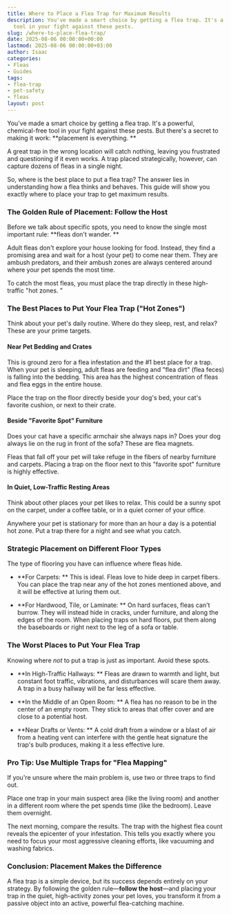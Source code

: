 ```yaml
---
title: Where to Place a Flea Trap for Maximum Results
description: You've made a smart choice by getting a flea trap. It's a powerful, chemical-free
  tool in your fight against these pests.
slug: /where-to-place-flea-trap/
date: 2025-08-06 00:00:00+00:00
lastmod: 2025-08-06 00:00:00+03:00
author: Isaac
categories:
- Fleas
- Guides
tags:
- flea-trap
- pet-safety
- fleas
layout: post
---
```

You've made a smart choice by getting a flea trap. It's a powerful, chemical-free tool in your fight against these pests. But there's a secret to making it work: **placement is everything. **

A great trap in the wrong location will catch nothing, leaving you frustrated and questioning if it even works. A trap placed strategically, however, can capture dozens of fleas in a single night.

So, where is the best place to put a flea trap? The answer lies in understanding how a flea thinks and behaves. This guide will show you exactly where to place your trap to get maximum results.

###  The Golden Rule of Placement: Follow the Host

Before we talk about specific spots, you need to know the single most important rule: **fleas don't wander. **

Adult fleas don't explore your house looking for food. Instead, they find a promising area and wait for a host (your pet) to come near them. They are ambush predators, and their ambush zones are always centered around where your pet spends the most time.

To catch the most fleas, you must place the trap directly in these high-traffic "hot zones. "

###  The Best Places to Put Your Flea Trap ("Hot Zones")

Think about your pet's daily routine. Where do they sleep, rest, and relax? These are your prime targets.

####  Near Pet Bedding and Crates

This is ground zero for a flea infestation and the #1 best place for a trap. When your pet is sleeping, adult fleas are feeding and "flea dirt" (flea feces) is falling into the bedding. This area has the highest concentration of fleas and flea eggs in the entire house.

Place the trap on the floor directly beside your dog's bed, your cat's favorite cushion, or next to their crate.

####  Beside "Favorite Spot" Furniture

Does your cat have a specific armchair she always naps in? Does your dog always lie on the rug in front of the sofa? These are flea magnets.

Fleas that fall off your pet will take refuge in the fibers of nearby furniture and carpets. Placing a trap on the floor next to this "favorite spot" furniture is highly effective.

####  In Quiet, Low-Traffic Resting Areas

Think about other places your pet likes to relax. This could be a sunny spot on the carpet, under a coffee table, or in a quiet corner of your office.

Anywhere your pet is stationary for more than an hour a day is a potential hot zone. Put a trap there for a night and see what you catch.

###  Strategic Placement on Different Floor Types

The type of flooring you have can influence where fleas hide.

* **For Carpets: ** This is ideal. Fleas love to hide deep in carpet fibers. You can place the trap near any of the hot zones mentioned above, and it will be effective at luring them out.

* **For Hardwood, Tile, or Laminate: ** On hard surfaces, fleas can't burrow. They will instead hide in cracks, under furniture, and along the edges of the room. When placing traps on hard floors, put them along the baseboards or right next to the leg of a sofa or table.

###  The Worst Places to Put Your Flea Trap

Knowing where *not* to put a trap is just as important. Avoid these spots.

* **In High-Traffic Hallways: ** Fleas are drawn to warmth and light, but constant foot traffic, vibrations, and disturbances will scare them away. A trap in a busy hallway will be far less effective.

* **In the Middle of an Open Room: ** A flea has no reason to be in the center of an empty room. They stick to areas that offer cover and are close to a potential host.

* **Near Drafts or Vents: ** A cold draft from a window or a blast of air from a heating vent can interfere with the gentle heat signature the trap's bulb produces, making it a less effective lure.

###  Pro Tip: Use Multiple Traps for "Flea Mapping"

If you're unsure where the main problem is, use two or three traps to find out.

Place one trap in your main suspect area (like the living room) and another in a different room where the pet spends time (like the bedroom). Leave them overnight.

The next morning, compare the results. The trap with the highest flea count reveals the epicenter of your infestation. This tells you exactly where you need to focus your most aggressive cleaning efforts, like vacuuming and washing fabrics.

###  Conclusion: Placement Makes the Difference

A flea trap is a simple device, but its success depends entirely on your strategy. By following the golden rule—**follow the host**—and placing your trap in the quiet, high-activity zones your pet loves, you transform it from a passive object into an active, powerful flea-catching machine.
